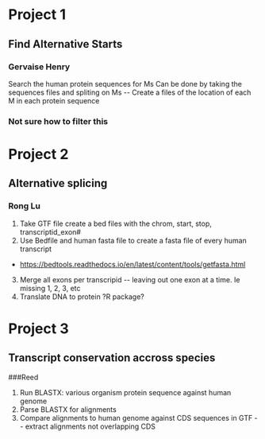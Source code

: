 # Project 1 
## Find Alternative Starts
### Gervaise Henry

Search the human protein sequences for Ms
Can be done by taking the sequences files and spliting on Ms -- Create a files of the location of each M in each protein sequence
### Not sure how to filter this

# Project 2
## Alternative splicing
### Rong Lu
1. Take GTF file create a bed files with the chrom, start, stop, transcriptid_exon#
2. Use Bedfile and human fasta file to create a fasta file of every human transcript
  - https://bedtools.readthedocs.io/en/latest/content/tools/getfasta.html
3. Merge all exons per transcripid -- leaving out one exon at a time.  Ie missing 1, 2, 3, etc
4. Translate DNA to protein ?R package?

# Project 3
## Transcript conservation accross species
###Reed
1. Run BLASTX: various organism protein sequence against human genome
2. Parse BLASTX for alignments
3. Compare alignments to human genome against CDS sequences in GTF -- extract alignments not overlapping CDS
